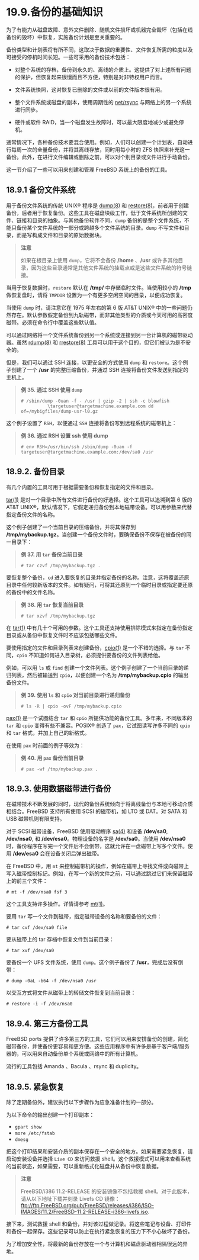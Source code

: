 # 19.9.备份的基础知识

为了有能力从磁盘故障、意外文件删除、随机文件损坏或机器完全毁坏（包括在线备份的毁坏）中恢复，实施备份计划是至关重要的。

备份类型和计划表将有所不同，这取决于数据的重要性、文件恢复所需的粒度以及可接受的停机时间长短。一些可采用的备份技术包括：

- 对整个系统的存档，备份到永久的、离线的介质上。这提供了对上述所有问题的保护，但恢复起来很慢而且不方便，特别是对非特权用户而言。

- 文件系统快照，这对恢复已删除的文件或以前的文件版本很有用。

- 整个文件系统或磁盘的副本，使用周期性的 [net/rsync](https://cgit.freebsd.org/ports/tree/net/rsync/pkg-descr) 与网络上的另一个系统进行同步。

- 硬件或软件 RAID，当一个磁盘发生故障时，可以最大限度地减少或避免停机。

通常情况下，各种备份技术要混合使用。例如，人们可以创建一个计划表，自动进行每周一次的全量备份，并将其离线存放，同时用每小时的 ZFS 快照来补充这一备份。此外，在进行文件编辑或删除之前，可以对个别目录或文件进行手动备份。

这一节介绍了一些可以用来创建和管理 FreeBSD 系统上的备份的工具。

## 18.9.1 备份文件系统

用于备份文件系统的传统 UNIX® 程序是 [dump(8)](https://www.freebsd.org/cgi/man.cgi?query=dump\&sektion=8\&format=html) 和 [restore(8)](https://www.freebsd.org/cgi/man.cgi?query=restore\&sektion=8\&format=html)，前者用于创建备份，后者用于恢复备份。这些工具在磁盘块级工作，低于文件系统所创建的文件、链接和目录的抽象。与其他备份软件不同，`dump` 备份的是整个文件系统，不能只备份某个文件系统的一部分或跨越多个文件系统的目录。`dump` 不写文件和目录，而是写构成文件和目录的原始数据块。

> **注意**
>
> 如果在根目录上使用 `dump`，它将不会备份 **/home** 、**/usr** 或许多其他目录，因为这些目录通常是其他文件系统的挂载点或是这些文件系统的符号链接。

当用于恢复数据时，`restore` 默认在 **/tmp/** 中存储临时文件。当使用较小的 **/tmp** 做恢复盘时，请将 `TMPDIR` 设置为一个有更多空闲空间的目录，以便成功恢复。

当使用 `dump` 时，请注意它在 1975 年左右的第 6 版 AT\&T UNIX® 中的一些问题仍然存在。默认参数假定备份到九轨磁带，而非其他类型的介质或今天可用的高密度磁带。必须在命令行中覆盖这些默认值。

可以通过网络将一个文件系统备份到另一个系统或连接到另一台计算机的磁带驱动器。虽然 [rdump(8)](https://www.freebsd.org/cgi/man.cgi?query=rdump\&sektion=8\&format=html) 和 [rrestore(8)](https://www.freebsd.org/cgi/man.cgi?query=rrestore\&sektion=8\&format=html) 工具可以用于这个目的，但它们被认为是不安全的。

但是，我们可以通过 SSH 连接，以更安全的方式使用 `dump` 和 `restore`。这个例子创建了一个 **/usr** 的完整压缩备份，并通过 SSH 连接将备份文件发送到指定的主机上。

> **例 35. 通过 SSH 使用 `dump`**
>
> ```
> # /sbin/dump -0uan -f - /usr | gzip -2 | ssh -c blowfish                   
>   		\targetuser@targetmachine.example.com dd of=/mybigfiles/dump-usr-l0.gz
> ```

这个例子设置了 `RSH`，以便通过 `SSH` 连接将备份写到远程系统的磁带机上：

> **例 36. 通过 RSH 设置 ssh 使用 dump**
>
> ```
> # env RSH=/usr/bin/ssh /sbin/dump -0uan -f targetuser@targetmachine.example.com:/dev/sa0 /usr
> ```

## 18.9.2. 备份目录

有几个内置的工具可用于根据需要备份和恢复指定的文件和目录。

[tar(1)](https://www.freebsd.org/cgi/man.cgi?query=tar\&sektion=1\&format=html) 是对一个目录中所有文件进行备份的好选择。这个工具可以追溯到第 6 版的 AT\&T UNIX®，默认情况下，它假定递归备份到本地磁带设备。可以用参数来代替指定备份文件的名称。

这个例子创建了一个当前目录的压缩备份，并将其保存到 **/tmp/mybackup.tgz**。当创建一个备份文件时，要确保备份不保存在被备份的同一目录下：

> **例 37. 用 `tar` 备份当前目录**
>
> ```
> # tar czvf /tmp/mybackup.tgz .
> ```

要恢复整个备份，`cd` 进入要恢复的目录并指定备份的名称。注意，这将覆盖还原目录中任何较新版本的文件。如有疑问，可将其还原到一个临时目录或指定要还原的备份中的文件名称。

> **例 38. 用 `tar` 恢复当前目录**
>
> ```
> # tar xzvf /tmp/mybackup.tgz
> ```

在 [tar(1)](https://www.freebsd.org/cgi/man.cgi?query=tar\&sektion=1\&format=html) 中有几十个可用的参数。这个工具还支持使用排除模式来指定在备份指定目录或从备份中恢复文件时不应该包括哪些文件。

要使用指定的文件和目录列表来创建备份，[cpio(1)](https://www.freebsd.org/cgi/man.cgi?query=cpio\&sektion=1\&format=html) 是一个不错的选择。与 `tar` 不同，`cpio` 不知道如何进入目录树，必须提供要备份的文件列表给他。

例如，可以用 `ls` 或 `find` 创建一个文件列表。这个例子创建了一个当前目录的递归列表，然后被输送到 `cpio`，以便创建一个名为 **/tmp/mybackup.cpio** 的输出备份文件。

> **例 39. 使用 `ls` 和 `cpio` 对当前目录进行递归备份**
>
> ```
> # ls -R | cpio -ovF /tmp/mybackup.cpio
> ```

[pax(1)](https://www.freebsd.org/cgi/man.cgi?query=pax\&sektion=1\&format=html) 是一个试图结合 `tar` 和 `cpio` 所提供功能的备份工具。多年来，不同版本的 `tar` 和 `cpio` 变得有些不兼容。POSIX® 创造了 `pax`，它试图读写许多不同的 `cpio` 和 `tar` 格式，并加上自己的新格式。

在使用 `pax` 时前面的例子等效为：

> **例 40. 用 `pax` 备份当前目录**
>
> ```
> # pax -wf /tmp/mybackup.pax .
> ```

## 18.9.3. 使用数据磁带进行备份

在磁带技术不断发展的同时，现代的备份系统倾向于将离线备份与本地可移动介质相结合。FreeBSD 支持所有使用 SCSI 的磁带机，如 LTO 或 DAT。对 SATA 和 USB 磁带机则有限支持。

对于 SCSI 磁带设备，FreeBSD 使用驱动程序 [sa(4)](https://www.freebsd.org/cgi/man.cgi?query=sa\&sektion=4\&format=html) 和设备 **/dev/sa0**, **/dev/nsa0**, 和 **/dev/esa0**。物理设备的名字是 **/dev/sa0**。当使用 **/dev/nsa0** 时，备份程序在写完一个文件后不会倒带，这就允许在一盘磁带上写多个文件。使用 **/dev/esa0** 会在设备关闭后弹出磁带。

在 FreeBSD 中，用 `mt` 来控制磁带机的操作，例如在磁带上寻找文件或向磁带上写入磁带控制标记。例如，在写一个新的文件之前，可以通过跳过它们来保留磁带上的前三个文件：

```
# mt -f /dev/nsa0 fsf 3
```

这个工具支持许多操作。详情请参考 [mt(1)](https://www.freebsd.org/cgi/man.cgi?query=mt\&sektion=1\&format=html)。

要用 `tar` 写一个文件到磁带，指定磁带设备的名称和要备份的文件：

```
# tar cvf /dev/sa0 file
```

要从磁带上的 tar 存档中恢复文件到当前目录：

```
# tar xvf /dev/sa0
```

要备份一个 UFS 文件系统，使用 `dump`。这个例子备份了 **/usr**，完成后没有倒带：

```
# dump -0aL -b64 -f /dev/nsa0 /usr
```

以交互方式将文件从磁带上的转储文件恢复到当前目录：

```
# restore -i -f /dev/nsa0
```

## 18.9.4. 第三方备份工具

FreeBSD ports 提供了许多第三方的工具，它们可以用来安排备份的创建，简化磁带备份，并使备份更容易和更方便。这些应用程序中有许多是基于客户端/服务器的，可以用来自动备份单个系统或网络中的所有计算机。

流行的工具包括 Amanda 、Bacula 、rsync 和 duplicity。

## 18.9.5. 紧急恢复

除了定期备份外，建议执行以下步骤作为应急准备计划的一部分。

为以下命令的输出创建一个打印副本：

- `gpart show`
- `more /etc/fstab`
- `dmesg` 

把这个打印结果和安装介质的副本保存在一个安全的地方。如果需要紧急恢复，请启动安装设备并选择 `Live CD` 来访问救援 shell。这个救援模式可以用来查看系统的当前状态，如果需要，可以重新格式化磁盘并从备份中恢复数据。

> **注意**
>
> FreeBSD/i386 11.2-RELEASE 的安装镜像不包括救援 shell。对于此版本，请从以下地址下载并刻录 Livefs CD 镜像： <ftp://ftp.FreeBSD.org/pub/FreeBSD/releases/i386/ISO-IMAGES/11.2/FreeBSD-11.2-RELEASE-i386-livefs.iso>.

接下来，测试救援 shell 和备份，并对该过程做记录。将这些笔记与设备、打印件和备份一起保存。这些记录可以防止在执行紧急恢复的压力下不小心破坏了备份。

为了增加安全性，将最新的备份存放在一个与计算机和磁盘驱动器相隔很远的异地。
